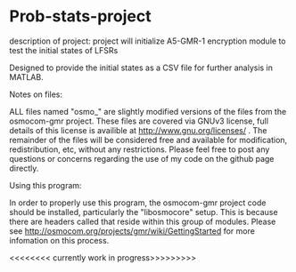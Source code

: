 # Prob-stats-project

description of project:  project will initialize A5-GMR-1 encryption module to test the initial
states of LFSRs

Designed to provide the initial states as a CSV file for further analysis in MATLAB.

Notes on files:

ALL files named "osmo_<filename>" are slightly modified versions of the files from the 
osmocom-gmr project. These files are covered via GNUv3 license, full details of this license 
is availible at <http://www.gnu.org/licenses/> . The remainder of the files will be considered free
and available for modification, redistribution, etc, without any restrictions.  Please feel free 
to post any questions or concerns regarding the use of my code on the github page directly.

Using this program:

In order to properly use this program, the osmocom-gmr project code should be installed, 
particularly the "libosmocore" setup.  This is because there are headers called that reside within
this group of modules.  Please see <http://osmocom.org/projects/gmr/wiki/GettingStarted> 
for more infomation on this process.

<<<<<<<< currently work in progress>>>>>>>>> 

